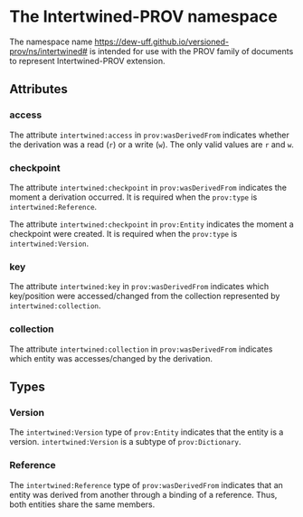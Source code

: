 # The Intertwined-PROV namespace

The namespace name https://dew-uff.github.io/versioned-prov/ns/intertwined# is intended for use with the PROV family of documents to represent Intertwined-PROV extension.


## Attributes

### access

The attribute `intertwined:access` in `prov:wasDerivedFrom` indicates whether the derivation was a read (`r`) or a write (`w`). The only valid values are `r` and `w`.

### checkpoint

The attribute `intertwined:checkpoint` in `prov:wasDerivedFrom` indicates the moment a derivation occurred. It is required when the `prov:type` is `intertwined:Reference`.

The attribute `intertwined:checkpoint` in `prov:Entity` indicates the moment a checkpoint were created. It is required when the `prov:type` is `intertwined:Version`.

### key

The attribute `intertwined:key` in `prov:wasDerivedFrom` indicates which key/position were accessed/changed from the collection represented by `intertwined:collection`.

### collection

The attribute `intertwined:collection` in `prov:wasDerivedFrom` indicates which entity was accesses/changed by the derivation.

## Types

### Version

The `intertwined:Version` type of `prov:Entity` indicates that the entity is a version. `intertwined:Version` is a subtype of `prov:Dictionary`.

### Reference

The `intertwined:Reference` type of `prov:wasDerivedFrom` indicates that an entity was derived from another through a binding of a reference. Thus, both entities share the same members.
